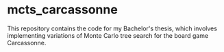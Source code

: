 # mcts_carcassonne
This repository contains the code for my Bachelor's thesis, which involves implementing variations of Monte Carlo tree search for the board game Carcassonne.
